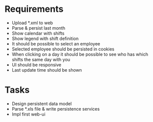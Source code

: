 # Requirements

- Upload *.xml to web
- Parse & persist last month
- Show calendar with shifts
- Show legend with shift definition
- It should be possible to select an employee
- Selected employee should be persisted in cookies
- When clicking on a day it should be possible to see 
who has which shifts the same day with you
- UI should be responsive
- Last update time should be shown

# Tasks

- Design persistent data model
- Parse *.xls file & write persistence services
- Impl first web-ui 
